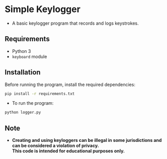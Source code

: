 # Simple Keylogger
- A basic keylogger program that records and logs keystrokes.

## Requirements

- Python 3
- `keyboard` module

## Installation
Before running the program, install the required dependencies:

```sh
pip install -r requirements.txt
```

* To run the program:
```sh
python logger.py
```

## Note
- **Creating and using keyloggers can be illegal in some jurisdictions and can be considered a violation of privacy.<br> This code is intended for educational purposes only.**